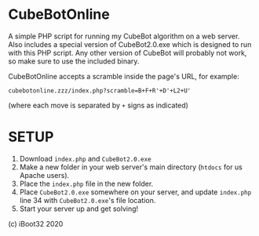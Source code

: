 # CubeBotOnline

A simple PHP script for running my CubeBot algorithm on a web server.
Also includes a special version of CubeBot2.0.exe which is designed to run with this PHP script. Any other version of CubeBot will probably not work, so make sure to use the included binary.

CubeBotOnline accepts a scramble inside the page's URL, for example:

`cubebotonline.zzz/index.php?scramble=B+F+R'+D'+L2+U'` 

(where each move is separated by `+` signs as indicated)


# SETUP
1. Download `index.php` and `CubeBot2.0.exe`
2. Make a new folder in your web server's main directory (`htdocs` for us Apache users).
3. Place the `index.php` file in the new folder.
4. Place `CubeBot2.0.exe` somewhere on your server, and update `index.php` line 34 with `CubeBot2.0.exe`'s file location.
5. Start your server up and get solving!

(c) iBoot32 2020
